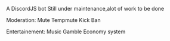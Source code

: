 A DiscordJS bot
Still under maintenance,alot of work to be done

Moderation:
Mute
Tempmute
Kick
Ban

Entertainement:
Music
Gamble
Economy system
